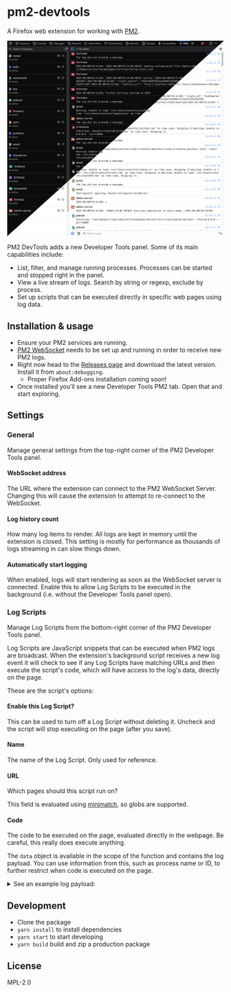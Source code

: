 # pm2-devtools

A Firefox web extension for working with [PM2](https://github.com/Unitech/pm2).

![Preview of PM2 DevTools](preview.png)

PM2 DevTools adds a new Developer Tools panel. Some of its main capabilities include:

- List, filter, and manage running processes. Processes can be started and stopped right in the panel.
- View a live stream of logs. Search by string or regexp, exclude by process.
- Set up scripts that can be executed directly in specific web pages using log data.

## Installation & usage

- Ensure your PM2 services are running.
- [PM2 WebSocket](https://www.npmjs.com/package/pm2-ws) needs to be set up and running in order to receive new PM2 logs.
- Right now head to the [Releases page](https://github.com/jodyheavener/pm2-devtools/releases) and download the latest version. Install it from `about:debugging`.
  - Proper Firefox Add-ons installation coming soon!
- Once installed you'll see a new Developer Tools PM2 tab. Open that and start exploring.

## Settings

### General

Manage general settings from the top-right corner of the PM2 Developer Tools panel.

#### WebSocket address

The URL where the extension can connect to the PM2 WebSocket Server. Changing this will cause the extension to attempt to re-connect to the WebSocket.

#### Log history count

How many log items to render. All logs are kept in memory until the extension is closed. This setting is mostly for performance as thousands of logs streaming in can slow things down.

#### Automatically start logging

When enabled, logs will start rendering as soon as the WebSocket server is connected. Enable this to allow Log Scripts to be executed in the background (i.e. without the Developer Tools panel open).

### Log Scripts

Manage Log Scripts from the bottom-right corner of the PM2 Developer Tools panel.

Log Scripts are JavaScript snippets that can be executed when PM2 logs are broadcast. When the extension's background script receives a new log event it will check to see if any Log Scripts have matching URLs and then execute the script's code, which will have access to the log's data, directly on the page.

These are the script's options:

#### Enable this Log Script?

This can be used to turn off a Log Script without deleting it. Uncheck and the script will stop executing on the page (after you save).

#### Name

The name of the Log Script. Only used for reference.

#### URL

Which pages should this script run on?

This field is evaluated using [minimatch](https://github.com/isaacs/minimatch), so globs are supported.

#### Code

The code to be executed on the page, evaluated directly in the webpage. Be careful, this really does execute anything.

The `data` object is available in the scope of the function and contains the log payload. You can use information from this, such as process name or ID, to further restrict when code is executed on the page.

<details>
  <summary>See an example log payload:</summary>

```json
{
  "message": "some output from the service",
  "timestamp": 1619810341487,
  "pmId": 15,
  "name": "auth-db"
}
```

</details>

## Development

- Clone the package
- `yarn install` to install dependencies
- `yarn start` to start developing
- `yarn build` build and zip a production package

## License

MPL-2.0
